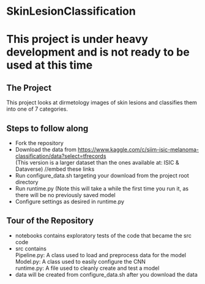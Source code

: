# SkinLesionClassification

# This project is under heavy development and is not ready to be used at this time

## The Project
This project looks at dirmetology images of skin lesions and classifies them into one of 7 categories.

## Steps to follow along
- Fork the repository
- Download the data from https://www.kaggle.com/c/siim-isic-melanoma-classification/data?select=tfrecords <br />
    (This version is a larger dataset than the ones available at: ISIC &  Dataverse) //embed these links
- Run configure_data.sh targeting your download from the project root directory
- Run runtime.py
    (Note this will take a while the first time you run it, as there will be no previously saved model
- Configure settings as desired in runtime.py

## Tour of the Repository
- notebooks contains exploratory tests of the code that became the src code
- src contains <br />
  Pipeline.py: A class used to load and preprocess data for the model <br />
  Model.py: A class used to easily configure the CNN <br />
  runtime.py: A file used to cleanly create and test a model <br />
- data will be created from configure_data.sh after you download the data
